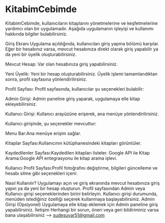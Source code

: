 # KitabimCebimde

KitabimCebimde, kullanıcıların kitaplarını yönetmelerine ve keşfetmelerine yardımcı olan bir uygulamadır. Aşağıda uygulamanın işleyişi ve kullanımı hakkında bilgiler bulabilirsiniz.

Giriş Ekranı
Uygulama açıldığında, kullanıcıları giriş yapma bölümü karşılar. Eğer bir hesabınız varsa, mevcut hesabınıza direkt olarak giriş yapabilir ya da yeni bir üyelik oluşturabilirsiniz.

Mevcut Hesap: Var olan hesabınıza giriş yapabilirsiniz.

Yeni Üyelik: Yeni bir hesap oluşturabilirsiniz. Üyelik işlemi tamamlandıktan sonra, profil sayfasına yönlendirilirsiniz.

Profil Sayfası: Profil sayfasında, kullanıcılar şu seçenekleri bulabilir:

Admin Girişi: Admin paneline giriş yaparak, uygulamaya elle kitap ekleyebilirsiniz.

Kullanıcı Girişi: Kullanıcı arayüzüne erişerek, ana menüye yönlendirilirsiniz.

Kullanıcı girişinde, şu seçenekler mevcuttur:

Menu Bar:Ana menüye erişim sağlar.

Kitaplar Sayfası:Kullanıcının kütüphanesindeki kitapları görüntüler.

Kaydedilenler Sayfası:Kaydedilen kitapları listeler.
Google API ile Kitap Arama:Google API entegrasyonu ile kitap arama işlevi.

Kullanıcı Profil Sayfası:Profil fotoğrafını değiştirme, bilgileri güncelleme ve hesabı silme gibi seçenekleri içerir.

Nasıl Kullanılır?
Uygulamayı açın ve giriş ekranında mevcut hesabınıza giriş yapın ya da yeni bir hesap oluşturun.
Profil sayfasından Admin veya Kullanıcı girişi seçeneklerinden birini belirleyin.
Kullanıcı girişi durumunda, menüden istediğiniz özelliği seçerek kullanmaya başlayabilirsiniz.
Admin Girişi (Opsiyonel)
Uygulamaya elle kitap eklemek için Admin paneline giriş yapabilirsiniz.
İletişim
Herhangi bir sorun, öneri veya geri bildiriminiz varsa bana ulaşabilirsiniz --> sudesuvar51@gmail.com





 
